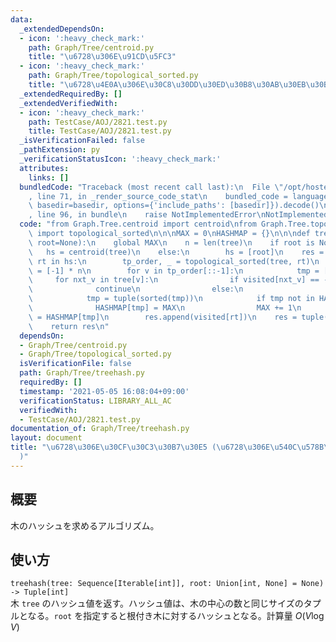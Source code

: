 ```yaml
---
data:
  _extendedDependsOn:
  - icon: ':heavy_check_mark:'
    path: Graph/Tree/centroid.py
    title: "\u6728\u306E\u91CD\u5FC3"
  - icon: ':heavy_check_mark:'
    path: Graph/Tree/topological_sorted.py
    title: "\u6728\u4E0A\u306E\u30C8\u30DD\u30ED\u30B8\u30AB\u30EB\u30BD\u30FC\u30C8"
  _extendedRequiredBy: []
  _extendedVerifiedWith:
  - icon: ':heavy_check_mark:'
    path: TestCase/AOJ/2821.test.py
    title: TestCase/AOJ/2821.test.py
  _isVerificationFailed: false
  _pathExtension: py
  _verificationStatusIcon: ':heavy_check_mark:'
  attributes:
    links: []
  bundledCode: "Traceback (most recent call last):\n  File \"/opt/hostedtoolcache/Python/3.9.5/x64/lib/python3.9/site-packages/onlinejudge_verify/documentation/build.py\"\
    , line 71, in _render_source_code_stat\n    bundled_code = language.bundle(stat.path,\
    \ basedir=basedir, options={'include_paths': [basedir]}).decode()\n  File \"/opt/hostedtoolcache/Python/3.9.5/x64/lib/python3.9/site-packages/onlinejudge_verify/languages/python.py\"\
    , line 96, in bundle\n    raise NotImplementedError\nNotImplementedError\n"
  code: "from Graph.Tree.centroid import centroid\nfrom Graph.Tree.topological_sorted\
    \ import topological_sorted\n\n\nMAX = 0\nHASHMAP = {}\n\n\ndef treehash(tree,\
    \ root=None):\n    global MAX\n    n = len(tree)\n    if root is None:\n     \
    \   hs = centroid(tree)\n    else:\n        hs = [root]\n    res = []\n    for\
    \ rt in hs:\n        tp_order, _ = topological_sorted(tree, rt)\n        visited\
    \ = [-1] * n\n        for v in tp_order[::-1]:\n            tmp = []\n       \
    \     for nxt_v in tree[v]:\n                if visited[nxt_v] == -1:\n      \
    \              continue\n                else:\n                    tmp.append(visited[nxt_v])\n\
    \            tmp = tuple(sorted(tmp))\n            if tmp not in HASHMAP:\n  \
    \              HASHMAP[tmp] = MAX\n                MAX += 1\n            visited[v]\
    \ = HASHMAP[tmp]\n        res.append(visited[rt])\n    res = tuple(sorted(res))\n\
    \    return res\n"
  dependsOn:
  - Graph/Tree/centroid.py
  - Graph/Tree/topological_sorted.py
  isVerificationFile: false
  path: Graph/Tree/treehash.py
  requiredBy: []
  timestamp: '2021-05-05 16:08:04+09:00'
  verificationStatus: LIBRARY_ALL_AC
  verifiedWith:
  - TestCase/AOJ/2821.test.py
documentation_of: Graph/Tree/treehash.py
layout: document
title: "\u6728\u306E\u30CF\u30C3\u30B7\u30E5 (\u6728\u306E\u540C\u578B\u5224\u5B9A\
  )"
---
```


## 概要
木のハッシュを求めるアルゴリズム。

## 使い方
`treehash(tree: Sequence[Iterable[int]], root: Union[int, None] = None) -> Tuple[int]`  
木 `tree` のハッシュ値を返す。ハッシュ値は、木の中心の数と同じサイズのタプルとなる。`root` を指定すると根付き木に対するハッシュとなる。計算量 $O(V \log V)$
